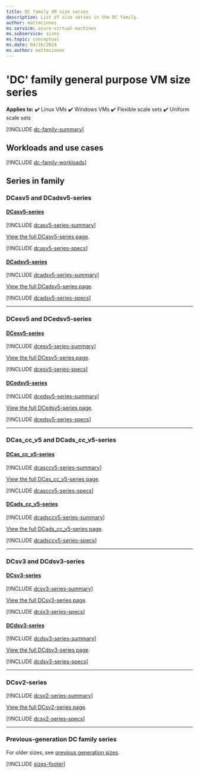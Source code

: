 ```yaml
---
title: DC family VM size series 
description: List of size series in the DC family.
author: mattmcinnes
ms.service: azure-virtual-machines
ms.subservice: sizes
ms.topic: conceptual
ms.date: 04/16/2024
ms.author: mattmcinnes
---
```


# 'DC' family general purpose VM size series

**Applies to:** :heavy_check_mark: Linux VMs :heavy_check_mark: Windows VMs :heavy_check_mark: Flexible scale sets :heavy_check_mark: Uniform scale sets

[!INCLUDE [dc-family-summary](./includes/dc-family-summary.md)]

## Workloads and use cases

[!INCLUDE [dc-family-workloads](./includes/dc-family-workloads.md)]

## Series in family

### DCasv5 and DCadsv5-series
#### [DCasv5-series](#tab/dcasv5)
[!INCLUDE [dcasv5-series-summary](./includes/dcasv5-series-summary.md)]

[View the full DCasv5-series page](./dcasv5-series.md).

[!INCLUDE [dcasv5-series-specs](./includes/dcasv5-series-specs.md)]

#### [DCadsv5-series](#tab/dcadsv5)
[!INCLUDE [dcadsv5-series-summary](./includes/dcadsv5-series-summary.md)]

[View the full DCadsv5-series page](./dcadsv5-series.md).

[!INCLUDE [dcadsv5-series-specs](./includes/dcadsv5-series-specs.md)]

---
### DCesv5 and DCedsv5-series
#### [DCesv5-series](#tab/dcesv5)
[!INCLUDE [dcesv5-series-summary](./includes/dcesv5-series-summary.md)]

[View the full DCesv5-series page](./dcesv6-series.md).

[!INCLUDE [dcesv5-series-specs](./includes/dcesv5-series-specs.md)]

#### [DCedsv5-series](#tab/dcedsv5)
[!INCLUDE [dcedsv5-series-summary](./includes/dcedsv5-series-summary.md)]

[View the full DCedsv5-series page](./dcedsv5-series.md).

[!INCLUDE [dcedsv5-series-specs](./includes/dcedsv5-series-specs.md)]

---
### DCas_cc_v5 and DCads_cc_v5-series
#### [DCas_cc_v5-series](#tab/dcasccv5)
[!INCLUDE [dcasccv5-series-summary](./includes/dcasccv5-series-summary.md)]

[View the full DCas_cc_v5-series page](./dcasccv5-series.md).

[!INCLUDE [dcasccv5-series-specs](./includes/dcasccv5-series-specs.md)]

#### [DCads_cc_v5-series](#tab/dcadsccv5)
[!INCLUDE [dcadsccv5-series-summary](./includes/dcadsccv5-series-summary.md)]

[View the full DCads_cc_v5-series page](./dcadsccv5-series.md).

[!INCLUDE [dcadsccv5-series-specs](./includes/dcadsccv5-series-specs.md)]

---
### DCsv3 and DCdsv3-series
#### [DCsv3-series](#tab/dcsv3)
[!INCLUDE [dcsv3-series-summary](./includes/dcsv3-series-summary.md)]

[View the full DCsv3-series page](./dcsv3-series.md).

[!INCLUDE [dcsv3-series-specs](./includes/dcsv3-series-specs.md)]

#### [DCdsv3-series](#tab/dcdsv3)
[!INCLUDE [dcdsv3-series-summary](./includes/dcdsv3-series-summary.md)]

[View the full DCdsv3-series page](./dcdsv3-series.md).

[!INCLUDE [dcdsv3-series-specs](./includes/dcdsv3-series-specs.md)]

---
### DCsv2-series
[!INCLUDE [dcsv2-series-summary](./includes/dcsv2-series-summary.md)]

[View the full DCsv2-series page](./dcsv2-series.md).

[!INCLUDE [dcsv2-series-specs](./includes/dcsv2-series-specs.md)]



---
### Previous-generation DC family series
For older sizes, see [previous generation sizes](../previous-gen-sizes-list.md#general-purpose-previous-gen-sizes).

[!INCLUDE [sizes-footer](../includes/sizes-footer.md)]
